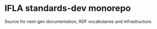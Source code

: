 # IFLA **standards-dev** monorepo

Source for next-gen documentation, RDF vocabularies and infrastructure.
